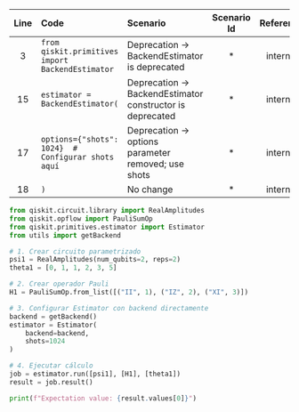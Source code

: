 | Line | Code | Scenario | Scenario Id | Reference | Artifact | Refactoring |
| :--: | :--- | :------- | :---------: | :-------: | :------- | :---------- |
| 3 | `from qiskit.primitives import BackendEstimator` | Deprecation -> BackendEstimator is deprecated | * | internal | BackendEstimator | `from qiskit.primitives.estimator import Estimator` |
| 15 | `estimator = BackendEstimator(` | Deprecation -> BackendEstimator constructor is deprecated | * | internal | BackendEstimator | `estimator = Estimator(` |
| 17 | `options={"shots": 1024}  # Configurar shots aquí` | Deprecation -> options parameter removed; use shots | * | internal | options | `shots=1024` |
| 18 | `)` | No change | * | internal | None | `)` |

```python
from qiskit.circuit.library import RealAmplitudes
from qiskit.opflow import PauliSumOp
from qiskit.primitives.estimator import Estimator
from utils import getBackend

# 1. Crear circuito parametrizado
psi1 = RealAmplitudes(num_qubits=2, reps=2)
theta1 = [0, 1, 1, 2, 3, 5]

# 2. Crear operador Pauli
H1 = PauliSumOp.from_list([("II", 1), ("IZ", 2), ("XI", 3)])

# 3. Configurar Estimator con backend directamente
backend = getBackend()
estimator = Estimator(
    backend=backend,
    shots=1024
)

# 4. Ejecutar cálculo
job = estimator.run([psi1], [H1], [theta1])
result = job.result()

print(f"Expectation value: {result.values[0]}")
```